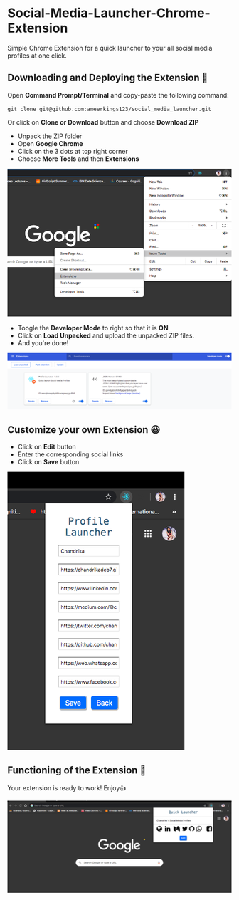 # Social-Media-Launcher-Chrome-Extension
Simple Chrome Extension for a quick launcher to your all social media profiles at one click.

## Downloading and Deploying the Extension :eyes:	
Open __Command Prompt/Terminal__ and copy-paste the following command:
```
git clone git@github.com:ameerkings123/social_media_launcher.git
```

Or click on __Clone or Download__ button and choose __Download ZIP__     
* Unpack the ZIP folder
* Open __Google Chrome__
* Click on the 3 dots at top right corner
* Choose __More Tools__ and then __Extensions__

![Pic3](https://github.com/chandrikadeb7/Social-Media-Launcher-Chrome-Extension/blob/master/Readme_Images/pic03.png)

* Toogle the __Developer Mode__ to right so that it is __ON__ 
* Click on __Load Unpacked__ and upload the unpacked ZIP files.
* And you're done! 

![Pic4](https://github.com/chandrikadeb7/Social-Media-Launcher-Chrome-Extension/blob/master/Readme_Images/pic04.png)

## Customize your own Extension :smiley:

* Click on __Edit__ button
* Enter the corresponding social links
* Click on __Save__ button

![Pic 2](https://github.com/chandrikadeb7/Social-Media-Launcher-Chrome-Extension/blob/master/Readme_Images/pic02.png)

## Functioning of the Extension :purple_heart:

Your extension is ready to work! Enjoy:thumbsup:

![Pic 1](https://github.com/chandrikadeb7/Social-Media-Launcher-Chrome-Extension/blob/master/Readme_Images/pic01.png)

